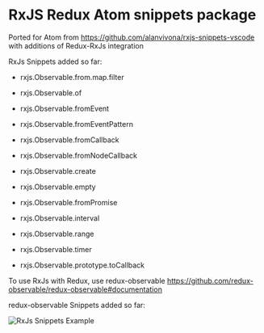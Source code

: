 # RxJS Redux Atom snippets package

Ported for Atom from https://github.com/alanvivona/rxjs-snippets-vscode with additions of Redux-RxJs integration

RxJs Snippets added so far:

 * rxjs.Observable.from.map.filter
 * rxjs.Observable.of
 * rxjs.Observable.fromEvent
 * rxjs.Observable.fromEventPattern
 
 * rxjs.Observable.fromCallback
 * rxjs.Observable.fromNodeCallback
 * rxjs.Observable.create
 * rxjs.Observable.empty
 * rxjs.Observable.fromPromise
 * rxjs.Observable.interval
 * rxjs.Observable.range
 * rxjs.Observable.timer
 * rxjs.Observable.prototype.toCallback

To use RxJs with Redux, use redux-observable https://github.com/redux-observable/redux-observable#documentation

redux-observable Snippets added so far:



![RxJs Snippets Example](https://f.cloud.github.com/assets/69169/2290250/c35d867a-a017-11e3-86be-cd7c5bf3ff9b.gif)
